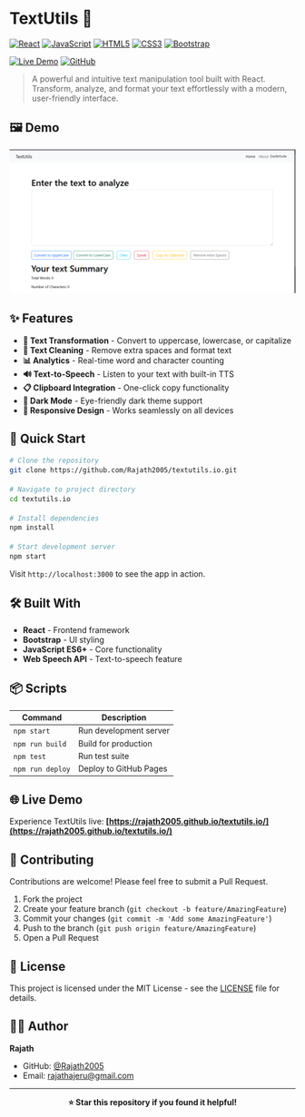 # TextUtils 📝

[![React](https://img.shields.io/badge/React-61DAFB?style=for-the-badge&logo=react&logoColor=black)](https://reactjs.org/)
[![JavaScript](https://img.shields.io/badge/JavaScript-F7DF1E?style=for-the-badge&logo=javascript&logoColor=black)](https://developer.mozilla.org/en-US/docs/Web/JavaScript)
[![HTML5](https://img.shields.io/badge/HTML5-E34F26?style=for-the-badge&logo=html5&logoColor=white)](https://developer.mozilla.org/en-US/docs/Web/HTML)
[![CSS3](https://img.shields.io/badge/CSS3-1572B6?style=for-the-badge&logo=css3&logoColor=white)](https://developer.mozilla.org/en-US/docs/Web/CSS)
[![Bootstrap](https://img.shields.io/badge/Bootstrap-7952B3?style=for-the-badge&logo=bootstrap&logoColor=white)](https://getbootstrap.com/)

[![Live Demo](https://img.shields.io/badge/Live-Demo-brightgreen?style=for-the-badge)](https://rajath2005.github.io/textutils.io/)
[![GitHub](https://img.shields.io/badge/GitHub-Repository-black?style=for-the-badge&logo=github)](https://github.com/Rajath2005/textutils.io)

> A powerful and intuitive text manipulation tool built with React. Transform, analyze, and format your text effortlessly with a modern, user-friendly interface.

## 🖼️ Demo

![TextUtils Demo](demo.png)


## ✨ Features

- **🔄 Text Transformation** - Convert to uppercase, lowercase, or capitalize
- **🧹 Text Cleaning** - Remove extra spaces and format text
- **📊 Analytics** - Real-time word and character counting
- **🔊 Text-to-Speech** - Listen to your text with built-in TTS
- **📋 Clipboard Integration** - One-click copy functionality
- **🌙 Dark Mode** - Eye-friendly dark theme support
- **📱 Responsive Design** - Works seamlessly on all devices

## 🚀 Quick Start

```bash
# Clone the repository
git clone https://github.com/Rajath2005/textutils.io.git

# Navigate to project directory
cd textutils.io

# Install dependencies
npm install

# Start development server
npm start
```

Visit `http://localhost:3000` to see the app in action.

## 🛠️ Built With

- **React** - Frontend framework
- **Bootstrap** - UI styling
- **JavaScript ES6+** - Core functionality
- **Web Speech API** - Text-to-speech feature

## 📦 Scripts

| Command | Description |
|---------|-------------|
| `npm start` | Run development server |
| `npm run build` | Build for production |
| `npm test` | Run test suite |
| `npm run deploy` | Deploy to GitHub Pages |

## 🌐 Live Demo

Experience TextUtils live: **[https://rajath2005.github.io/textutils.io/](https://rajath2005.github.io/textutils.io/)**

## 🤝 Contributing

Contributions are welcome! Please feel free to submit a Pull Request.

1. Fork the project
2. Create your feature branch (`git checkout -b feature/AmazingFeature`)
3. Commit your changes (`git commit -m 'Add some AmazingFeature'`)
4. Push to the branch (`git push origin feature/AmazingFeature`)
5. Open a Pull Request

## 📄 License

This project is licensed under the MIT License - see the [LICENSE](LICENSE) file for details.

## 👨‍💻 Author

**Rajath**
- GitHub: [@Rajath2005](https://github.com/Rajath2005)
- Email: rajathajeru@gmail.com

---

<div align="center">
  <strong>⭐ Star this repository if you found it helpful!</strong>
</div>
